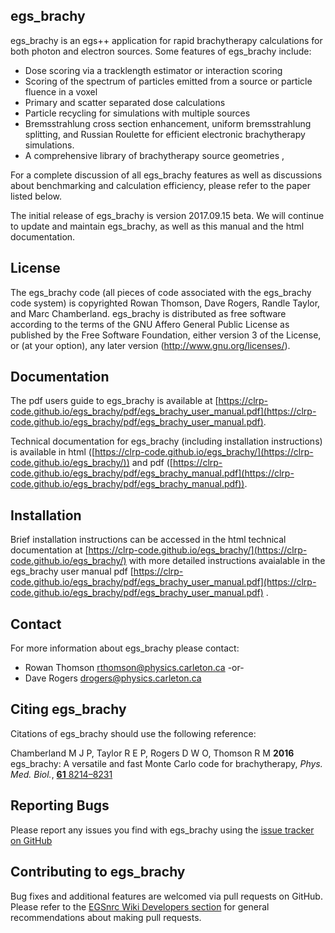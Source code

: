 ## egs\_brachy

egs\_brachy is an egs++ application for rapid brachytherapy calculations
for both photon and electron sources. Some features of egs\_brachy
include:

- Dose scoring via a tracklength estimator or interaction scoring
- Scoring of the spectrum of particles emitted from a source or particle
  fluence in a voxel
- Primary and scatter separated dose calculations
- Particle recycling for simulations with multiple sources
- Bremsstrahlung cross section enhancement, uniform bremsstrahlung
  splitting, and Russian Roulette for efficient electronic brachytherapy
  simulations.
- A comprehensive library of brachytherapy source geometries ,

For a complete discussion of all egs\_brachy features as well as
discussions about benchmarking and calculation efficiency, please refer
to the paper listed below.

The initial release of egs_brachy is version 2017.09.15 beta. We will continue
to update and maintain egs_brachy, as well as this manual and the html
documentation.


## License

The egs_brachy code (all pieces of code associated with the egs_brachy code
    system) is copyrighted Rowan Thomson, Dave Rogers, Randle Taylor, and Marc
Chamberland. egs_brachy is distributed as free software according to the terms
of the GNU Affero General Public License as published by the Free Software
Foundation, either version 3 of the License, or (at your option), any later
version (http://www.gnu.org/licenses/).

## Documentation

The pdf users guide to egs\_brachy is available at
[https://clrp-code.github.io/egs_brachy/pdf/egs_brachy_user_manual.pdf](https://clrp-code.github.io/egs_brachy/pdf/egs_brachy_user_manual.pdf).

Technical documentation for egs\_brachy (including installation instructions) is
available in html
([https://clrp-code.github.io/egs_brachy/](https://clrp-code.github.io/egs_brachy/))
and pdf
([https://clrp-code.github.io/egs_brachy/pdf/egs_brachy_manual.pdf](https://clrp-code.github.io/egs_brachy/pdf/egs_brachy_manual.pdf)).

## Installation

Brief installation instructions can be accessed in the html technical
documentation at
[https://clrp-code.github.io/egs_brachy/](https://clrp-code.github.io/egs_brachy/)
with more detailed instructions avaialable in the egs_brachy user manual pdf
[https://clrp-code.github.io/egs_brachy/pdf/egs_brachy_user_manual.pdf](https://clrp-code.github.io/egs_brachy/pdf/egs_brachy_user_manual.pdf) .

## Contact

For more information about egs\_brachy please contact:

- Rowan Thomson <rthomson@physics.carleton.ca> -or-
- Dave Rogers <drogers@physics.carleton.ca>

## Citing egs\_brachy

Citations of egs\_brachy should use the following reference:

Chamberland M J P, Taylor R E P, Rogers D W O, Thomson R M **2016**
egs\_brachy: A versatile and fast Monte Carlo code for brachytherapy,
    _Phys.  Med. Biol._, [**61** 8214–8231](http://dx.doi.org/10.1088/0031-9155/61/23/8214)

## Reporting Bugs

Please report any issues you find with egs\_brachy using the [issue
tracker on GitHub](https://github.com/clrp-code/egs_brachy/issues)

## Contributing to egs\_brachy

Bug fixes and additional features are welcomed via pull requests on
GitHub. Please refer to the [EGSnrc Wiki Developers section](https://github.com/nrc-cnrc/EGSnrc/wiki) for
general recommendations about making pull requests.
